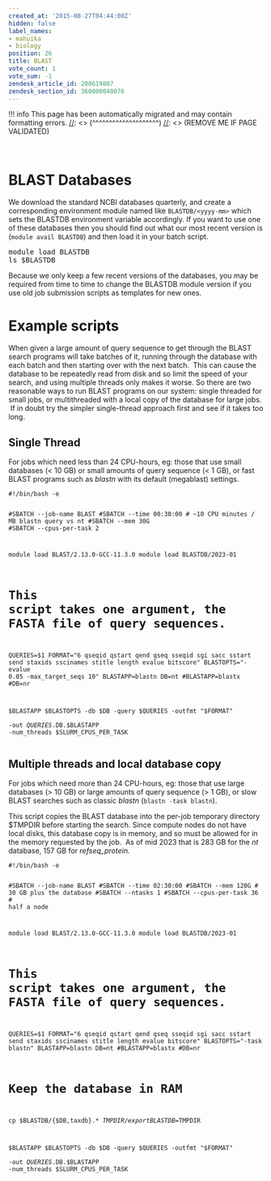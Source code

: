 ```yaml
---
created_at: '2015-08-27T04:44:00Z'
hidden: false
label_names:
- mahuika
- biology
position: 26
title: BLAST
vote_count: 1
vote_sum: -1
zendesk_article_id: 208619807
zendesk_section_id: 360000040076
---
```




[//]: <> (REMOVE ME IF PAGE VALIDATED)
[//]: <> (vvvvvvvvvvvvvvvvvvvv)
!!! info
    This page has been automatically migrated and may contain formatting errors.
[//]: <> (^^^^^^^^^^^^^^^^^^^^)
[//]: <> (REMOVE ME IF PAGE VALIDATED)

<!-- The above lines, specifying the category, section and title, must be
present and always comprising the first three lines of the article. -->
<p> </p>
<h1 id="h_01HC1J2A6QTFF6AY7Q54W6AFSJ">BLAST Databases</h1>
<p>We download the standard NCBI databases quarterly, and create a corresponding environment module named like <code>BLASTDB/&lt;yyyy-mm&gt;</code> which sets the BLASTDB environment variable accordingly. If you want to use one of these databases then you should find out what our most recent version is (<code>module avail BLASTDB</code>) and then load it in your batch script.</p>
<pre>module load BLASTDB<br>ls $BLASTDB</pre>
<p>Because we only keep a few recent versions of the databases, you may be required from time to time to change the BLASTDB module version if you use old job submission scripts as templates for new ones.</p>
<h1 id="example-scripts">Example scripts</h1>
<p>When given a large amount of query sequence to get through the BLAST search programs will take batches of it, running through the database with each batch and then starting over with the next batch.  This can cause the database to be repeatedly read from disk and so limit the speed of your search, and using multiple threads only makes it worse. So there are two reasonable ways to run BLAST programs on our system: single threaded for small jobs, or multithreaded with a local copy of the database for large jobs.  If in doubt try the simpler single-thread approach first and see if it takes too long.</p>
<h2 id="h_01HC1J2A6Q5K7PZF9S9ANV7WRG">Single Thread</h2>
<p>For jobs which need less than 24 CPU-hours, eg: those that use small databases (&lt; 10 GB) or small amounts of query sequence (&lt; 1 GB), or fast BLAST programs such as <em>blastn</em> with its default (megablast) settings.  </p>
<pre><code class="bash">#!/bin/bash -e

#SBATCH --job-name      BLAST
#SBATCH --time          00:30:00  # ~10 CPU minutes / MB blastn query vs nt
#SBATCH --mem           30G<br>#SBATCH --cpus-per-task 2

module load BLAST/2.13.0-GCC-11.3.0
module load BLASTDB/2023-01

# This script takes one argument, the FASTA file of query sequences.
QUERIES=$1
FORMAT="6 qseqid qstart qend qseq sseqid sgi sacc sstart send staxids sscinames stitle length evalue bitscore"
BLASTOPTS="-evalue 0.05 -max_target_seqs 10"
BLASTAPP=blastn
DB=nt
#BLASTAPP=blastx
#DB=nr

$BLASTAPP $BLASTOPTS -db $DB -query $QUERIES -outfmt "$FORMAT" \
    -out $QUERIES.$DB.$BLASTAPP -num_threads $SLURM_CPUS_PER_TASK
</code></pre>
<h2 id="h_01HC1J2A6QA3D40BVABPFE25C2">Multiple threads and local database copy</h2>
<p>For jobs which need more than 24 CPU-hours, eg: those that use large databases (&gt; 10 GB) or large amounts of query sequence (&gt; 1 GB), or slow BLAST searches such as classic <em>blastn</em> (<code class="bash">blastn -task blastn</code>).</p>
<p>This script copies the BLAST database into the per-job temporary directory $TMPDIR before starting the search. Since compute nodes do not have local disks, this database copy is in memory, and so must be allowed for in the memory requested by the job.  As of mid 2023 that is 283 GB for the <em>nt</em> database, 157 GB for <em>refseq_protein. </em><span></span></p>
<pre><code class="bash">#!/bin/bash -e

#SBATCH --job-name      BLAST
#SBATCH --time          02:30:00
#SBATCH --mem           120G  # 30 GB plus the database
#SBATCH --ntasks        1
#SBATCH --cpus-per-task 36    # half a node

module load BLAST/2.13.0-GCC-11.3.0
module load BLASTDB/2023-01

# This script takes one argument, the FASTA file of query sequences.
QUERIES=$1
FORMAT="6 qseqid qstart qend qseq sseqid sgi sacc sstart send staxids sscinames stitle length evalue bitscore"
BLASTOPTS="-task blastn"
BLASTAPP=blastn
DB=nt
#BLASTAPP=blastx
#DB=nr

# Keep the database in RAM
cp $BLASTDB/{$DB,taxdb}.* $TMPDIR/ 
export BLASTDB=$TMPDIR

$BLASTAPP $BLASTOPTS -db $DB -query $QUERIES -outfmt "$FORMAT" \
    -out $QUERIES.$DB.$BLASTAPP -num_threads $SLURM_CPUS_PER_TASK
</code></pre>
<p> </p>